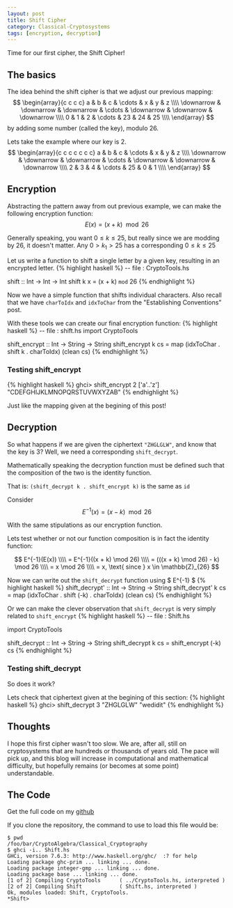 ```yaml
---
layout: post
title: Shift Cipher
category: Classical-Cryptosystems
tags: [encryption, decryption]
---
```


Time for our first cipher, the Shift Cipher!



## The basics

The idea behind the shift cipher is that we adjust our previous mapping:
$$
\begin{array}{c c c c}
 a & b & c & \cdots & x & y & z \\\\
 \downarrow & \downarrow & \downarrow & \cdots & \downarrow & \downarrow & \downarrow \\\\
 0 & 1 & 2 & \cdots & 23 & 24 & 25 \\\\
 \end{array}
$$
by adding some number (called the key), modulo 26.

Lets take the example where our key is 2.
$$
\begin{array}{c c c c c c c}
 a & b & c & \cdots & x & y & z \\\\
 \downarrow & \downarrow & \downarrow & \cdots & \downarrow & \downarrow & \downarrow \\\\
 2 & 3 & 4 & \cdots & 25 & 0 & 1 \\\\
 \end{array}
$$

## Encryption

Abstracting the pattern away from out previous example, we can make the
following encryption function:
$$
E(x) = (x + k) \mod 26
$$

Generally speaking, you want $0 \leq k \leq 25$, but really since we are modding
by 26, it doesn't matter.  Any $0 > k_1 > 25$ has a corresponding
$0 \leq k \leq 25$


Let us write a function to shift a single letter by a given key, resulting
in an encrypted letter.
{% highlight haskell %}
-- file : CryptoTools.hs

shift :: Int -> Int -> Int
shift k x = (x + k) `mod` 26
{% endhighlight %}

Now we have a simple function that shifts individual characters.
Also recall that we have `charToIdx` and `idxToChar` from the
"Establishing Conventions" post.

With these tools we can create our final encryption function:
{% highlight haskell %}
-- file : shift.hs
import CryptoTools

shift_encrypt :: Int -> String -> String
shift_encrypt k cs = map (idxToChar . shift k . charToIdx) (clean cs)
{% endhighlight %}

### Testing shift_encrypt
{% highlight haskell %}
ghci> shift_encrypt 2 ['a'..'z']
"CDEFGHIJKLMNOPQRSTUVWXYZAB"
{% endhighlight %}

Just like the mapping given at the begining of this post!

## Decryption

So what happens if we are given the ciphertext `"ZHGLGLW"`, and know that the
key is 3? Well, we need a corresponding `shift_decrypt`.

Mathematically speaking the decryption function must be defined such that
the composition of the two is the identity function.

That is: `(shift_decrypt k . shift_encrypt k)` is the same as `id`

Consider
$$
E^{-1}(x) = (x - k) \mod 26
$$

With the same stipulations as our encryption function.

Lets test whether or not our function composition is in fact the identity
function:

$$
E^{-1}(E(x))
\\\\ = E^{-1}((x + k) \mod 26)
\\\\ = (((x + k) \mod 26) - k) \mod 26
\\\\ = x \mod 26
\\\\ = x,  \text{    since } x \in \mathbb{Z}_{26}
$$

Now we can write out the `shift_decrypt` function using $ E^{-1} $
{% highlight haskell %}
shift_decrypt' :: Int -> String -> String
shift_decrypt' k cs = map (idxToChar . shift (-k) . charToIdx) (clean cs)
{% endhighlight %}

Or we can make the clever observation that `shift_decrypt` is very simply
related to `shift_encrypt`
{% highlight haskell %}
-- file : Shift.hs

import CryptoTools

shift_decrypt :: Int -> String -> String
shift_decrypt k cs = shift_encrypt (-k) cs
{% endhighlight %}

### Testing shift_decrypt

So does it work?

Lets check that ciphertext given at the begining of this section:
{% highlight haskell %}
ghci> shift_decrypt 3 "ZHGLGLW"
"wedidit"
{% endhighlight %}

## Thoughts

I hope this first cipher wasn't too slow.  We are, after all, still on
cryptosystems that are hundreds or thousands of years old.  The pace will pick
up, and this blog will increase in computational and mathematical difficulty,
but hopefully remains (or becomes at some point) understandable.

## The Code
Get the full code on my
[github](https://github.com/mgaut72/CryptoAlgebra/blob/master/Classical_Cryptography/Shift.hs)

If you clone the repository, the command to use to load this file would be:
```
$ pwd
/foo/bar/CryptoAlgebra/Classical_Cryptography
$ ghci -i.. Shift.hs
GHCi, version 7.6.3: http://www.haskell.org/ghc/  :? for help
Loading package ghc-prim ... linking ... done.
Loading package integer-gmp ... linking ... done.
Loading package base ... linking ... done.
[1 of 2] Compiling CryptoTools      ( ../CryptoTools.hs, interpreted )
[2 of 2] Compiling Shift            ( Shift.hs, interpreted )
Ok, modules loaded: Shift, CryptoTools.
*Shift>
```


